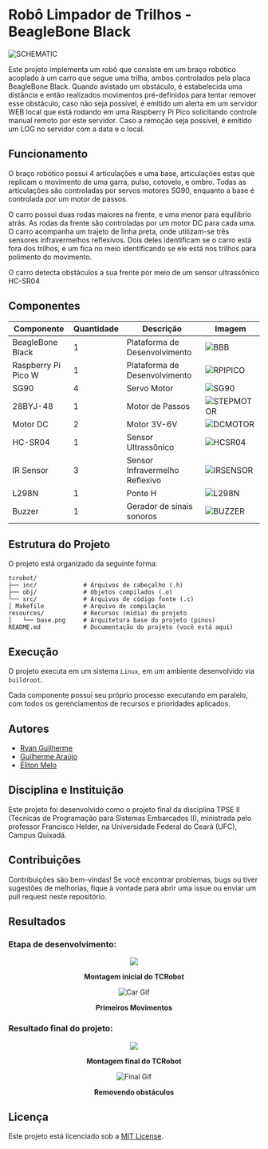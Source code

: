 # Robô Limpador de Trilhos - BeagleBone Black

![SCHEMATIC](resources/SCHEMATIC.png)

Este projeto implementa um robô que consiste em um braço robótico acoplado à um carro que segue uma trilha, ambos controlados pela placa BeagleBone Black. Quando avistado um obstáculo, é estabelecida uma distância e então realizados movimentos pré-definidos para tentar remover esse obstáculo, caso não seja possível, é emitido um alerta em um servidor WEB local que está rodando em uma Raspberry Pi Pico solicitando controle manual remoto por este servidor. Caso a remoção seja possível, é emitido um LOG no servidor com a data e o local.

## Funcionamento

O braço robótico possui 4 articulações e uma base, articulações estas que replicam o movimento de uma garra, pulso, cotovelo, e ombro. Todas as articulações são controladas por servos motores SG90, enquanto a base é controlada por um motor de passos.

O carro possui duas rodas maiores na frente, e uma menor para equilíbrio atrás. As rodas da frente são controladas por um motor DC para cada uma. O carro acompanha um trajeto de linha preta, onde utilizam-se três sensores infravermelhos reflexivos. Dois deles identificam se o carro está fora dos trilhos, e um fica no meio identificando se ele está nos trilhos para polimento do movimento.

O carro detecta obstáculos a sua frente por meio de um sensor ultrassônico HC-SR04

## Componentes
| Componente | Quantidade | Descrição | Imagem |
| ---------- |------------| --------- | ------ |
| BeagleBone Black | 1          | Plataforma de Desenvolvimento | ![BBB](resources/bbb.png) | 
| Raspberry Pi Pico W | 1          | Plataforma de Desenvolvimento | ![RPIPICO](resources/rpipico.png) |
| SG90 | 4          | Servo Motor | ![SG90](resources/sg90.png) |
| 28BYJ-48 | 1          | Motor de Passos | ![STEPMOTOR](resources/stepmotor.png) |
| Motor DC | 2          | Motor 3V-6V | ![DCMOTOR](resources/dcmotor.png) |
| HC-SR04 | 1          | Sensor Ultrassônico | ![HCSR04](resources/hcsr04.png) |
| IR Sensor | 3          | Sensor Infravermelho Reflexivo | ![IRSENSOR](resources/irsensor.png) |
| L298N | 1          | Ponte H | ![L298N](resources/l298n.png)|
| Buzzer | 1 | Gerador de sinais sonoros | ![BUZZER](resources/buzzer.png) |



## Estrutura do Projeto

O projeto está organizado da seguinte forma:

```
tcrobot/
├── inc/             # Arquivos de cabeçalho (.h)
├── obj/             # Objetos compilados (.o)
└── src/             # Arquivos de código fonte (.c)
│ Makefile           # Arquivo de compilação
resources/           # Recursos (mídia) do projeto
│   └── base.png     # Arquitetura base do projeto (pinos)
README.md            # Documentação do projeto (você está aqui)
```

## Execução

O projeto executa em um sistema `Linux`, em um ambiente desenvolvido via `buildroot`.

Cada componente possui seu próprio processo executando em paralelo, com todos os gerenciamentos de recursos e prioridades aplicados.

## Autores

- [Ryan Guilherme](https://github.com/ryanguilherme)
- [Guilherme Araújo](https://github.com/guiaf04)
- [Éliton Melo](https://github.com/elitonnmelo)

## Disciplina e Instituição

Este projeto foi desenvolvido como o projeto final da disciplina TPSE II (Técnicas de Programação para Sistemas Embarcados II), ministrada pelo professor Francisco Helder, na Universidade Federal do Ceará (UFC), Campus Quixadá.

## Contribuições

Contribuições são bem-vindas! Se você encontrar problemas, bugs ou tiver sugestões de melhorias, fique à vontade para abrir uma issue ou enviar um pull request neste repositório.

## Resultados

### Etapa de desenvolvimento:

<div align="center">
    <img src="resources/car.png"></img>

**Montagem inicial do TCRobot**
</div>

<div align="center">
    <img src="resources/car.gif" alt="Car Gif"></img>

**Primeiros Movimentos**      
</div>

### Resultado final do projeto:

<div align="center">
    <img src="resources/final.png"></img>
    
**Montagem final do TCRobot**
</div>

<div align="center">
    <img src="resources/final.gif" alt="Final Gif"></img>

**Removendo obstáculos**
</div>



## Licença

Este projeto está licenciado sob a [MIT License](LICENSE).

